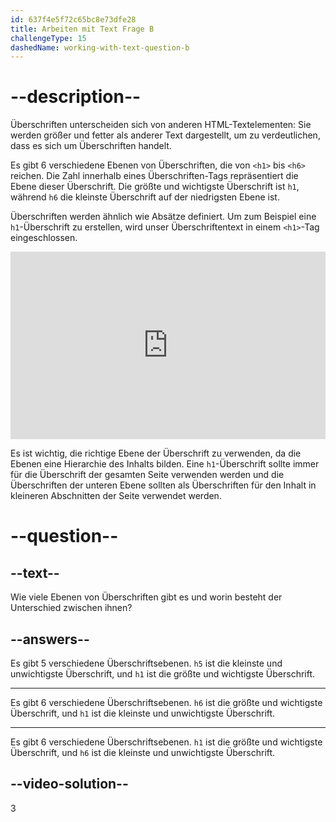 ```yaml
---
id: 637f4e5f72c65bc8e73dfe28
title: Arbeiten mit Text Frage B
challengeType: 15
dashedName: working-with-text-question-b
---
```


# --description--

Überschriften unterscheiden sich von anderen HTML-Textelementen: Sie werden größer und fetter als anderer Text dargestellt, um zu verdeutlichen, dass es sich um Überschriften handelt.

Es gibt 6 verschiedene Ebenen von Überschriften, die von `<h1>` bis `<h6>` reichen. Die Zahl innerhalb eines Überschriften-Tags repräsentiert die Ebene dieser Überschrift. Die größte und wichtigste Überschrift ist `h1`, während `h6` die kleinste Überschrift auf der niedrigsten Ebene ist.

Überschriften werden ähnlich wie Absätze definiert. Um zum Beispiel eine `h1`-Überschrift zu erstellen, wird unser Überschriftentext in einem `<h1>`-Tag eingeschlossen.

<iframe allowfullscreen="true" allowpaymentrequest="true" allowtransparency="true" class="cp_embed_iframe " frameborder="0" height="300" width="100%" name="cp_embed_3" scrolling="no" src="https://codepen.io/TheOdinProjectExamples/embed/LYLPLbg?height=300&amp;theme-id=dark&amp;default-tab=html%2Cresult&amp;slug-hash=LYLPLbg&amp;user=TheOdinProjectExamples&amp;name=cp_embed_3" style="width: 100%; overflow:hidden; display:block;" title="CodePen-Einbettung" loading="lazy" id="cp_embed_LYLPLbg"></iframe>

Es ist wichtig, die richtige Ebene der Überschrift zu verwenden, da die Ebenen eine Hierarchie des Inhalts bilden. Eine `h1`-Überschrift sollte immer für die Überschrift der gesamten Seite verwenden werden und die Überschriften der unteren Ebene sollten als Überschriften für den Inhalt in kleineren Abschnitten der Seite verwendet werden.

# --question--
## --text--

Wie viele Ebenen von Überschriften gibt es und worin besteht der Unterschied zwischen ihnen?

## --answers--

Es gibt 5 verschiedene Überschriftsebenen. `h5` ist die kleinste und unwichtigste Überschrift, und `h1` ist die größte und wichtigste Überschrift.

---

Es gibt 6 verschiedene Überschriftsebenen. `h6` ist die größte und wichtigste Überschrift, und `h1` ist die kleinste und unwichtigste Überschrift.

---

Es gibt 6 verschiedene Überschriftsebenen. `h1` ist die größte und wichtigste Überschrift, und `h6` ist die kleinste und unwichtigste Überschrift.

## --video-solution--

3
